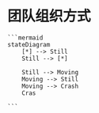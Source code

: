 # 团队组织方式

~~~mermaid
```mermaid
stateDiagram
    [*] --> Still
    Still --> [*]

    Still --> Moving
    Moving --> Still
    Moving --> Crash
    Cras
    
```
~~~

